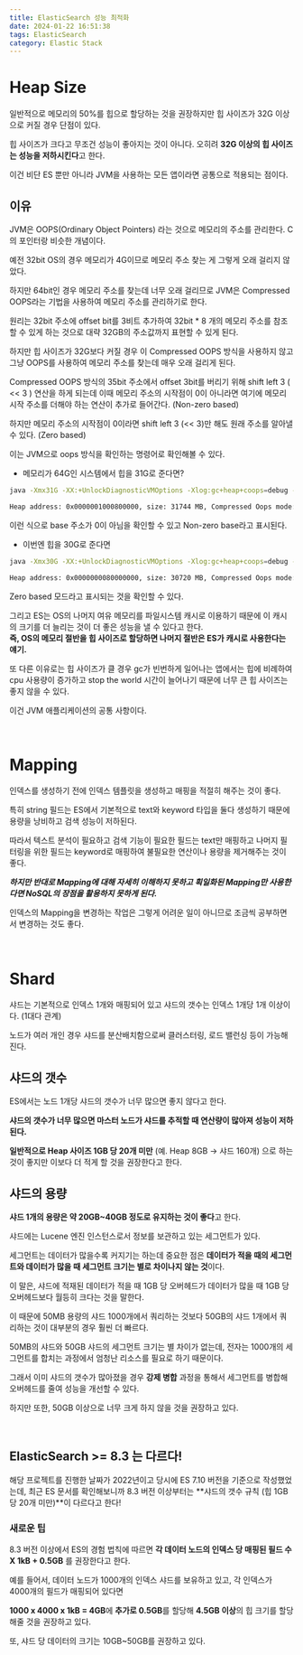 ```yaml
---
title: ElasticSearch 성능 최적화
date: 2024-01-22 16:51:38
tags: ElasticSearch
category: Elastic Stack
---
```

# Heap Size

일반적으로 메모리의 50%를 힙으로 할당하는 것을 권장하지만 힙 사이즈가 32G 이상으로 커질 경우 단점이 있다.

힙 사이즈가 크다고 무조건 성능이 좋아지는 것이 아니다. 오히려 **32G 이상의 힙 사이즈는 성능을 저하시킨다**고 한다.

이건 비단 ES 뿐만 아니라 JVM을 사용하는 모든 앱이라면 공통으로 적용되는 점이다.

## 이유

JVM은 OOPS(Ordinary Object Pointers) 라는 것으로 메모리의 주소를 관리한다. C의 포인터랑 비슷한 개념이다.

예전 32bit OS의 경우 메모리가 4G이므로 메모리 주소 찾는 게 그렇게 오래 걸리지 않았다.

하지만 64bit인 경우 메모리 주소를 찾는데 너무 오래 걸리므로 JVM은 Compressed OOPS라는 기법을 사용하여 메모리 주소를 관리하기로 한다.

원리는 32bit 주소에 offset bit를 3비트 추가하여 32bit * 8 개의 메모리 주소를 참조할 수 있게 하는 것으로 대략 32GB의 주소값까지 표현할 수 있게 된다.

하지만 힙 사이즈가 32G보다 커질 경우 이 Compressed OOPS 방식을 사용하지 않고 그냥 OOPS를 사용하여 메모리 주소를 찾는데 매우 오래 걸리게 된다.

Compressed OOPS 방식의 35bit 주소에서 offset 3bit를 버리기 위해 shift left 3 ( << 3 ) 연산을 하게 되는데 이때 메모리 주소의 시작점이 0이 아니라면 여기에 메모리 시작 주소를 더해야 하는 연산이 추가로 들어간다. (Non-zero based)

하지만 메모리 주소의 시작점이 0이라면 shift left 3 (<< 3)만 해도 원래 주소를 알아낼 수 있다. (Zero based)

이는 JVM으로 oops 방식을 확인하는 명령어로 확인해볼 수 있다.
<br>
- 메모리가 64G인 시스템에서 힙을 31G로 준다면?
```sh
java -Xmx31G -XX:+UnlockDiagnosticVMOptions -Xlog:gc+heap+coops=debug -version
```
```sh
Heap address: 0x0000001000800000, size: 31744 MB, Compressed Oops mode: Non-zero disjoint base: 0x0000001000000000, Oop shift amount: 3
```

이런 식으로 base 주소가 0이 아님을 확인할 수 있고 Non-zero base라고 표시된다.
<br>
- 이번엔 힙을 30G로 준다면
```sh
java -Xmx30G -XX:+UnlockDiagnosticVMOptions -Xlog:gc+heap+coops=debug -version
```
```sh
Heap address: 0x0000000080000000, size: 30720 MB, Compressed Oops mode: Zero based, Oop shift amount: 3
```

Zero based 모드라고 표시되는 것을 확인할 수 있다.

그리고 ES는 OS의 나머지 여유 메모리를 파일시스템 캐시로 이용하기 때문에 이 캐시의 크기를 더 늘리는 것이 더 좋은 성능을 낼 수 있다고 한다.
<br>
**즉, OS의 메모리 절반을 힙 사이즈로 할당하면 나머지 절반은 ES가 캐시로 사용한다는 얘기.**

또 다른 이유로는 힙 사이즈가 클 경우 gc가 빈번하게 일어나는 앱에서는 힙에 비례하여 cpu 사용량이 증가하고 stop the world 시간이 늘어나기 때문에 너무 큰 힙 사이즈는 좋지 않을 수 있다.

이건 JVM 애플리케이션의 공통 사항이다.

<br>

# Mapping

인덱스를 생성하기 전에 인덱스 템플릿을 생성하고 매핑을 적절히 해주는 것이 좋다.

특히 string 필드는 ES에서 기본적으로 text와 keyword 타입을 둘다 생성하기 때문에 용량을 낭비하고 검색 성능이 저하된다.

따라서 텍스트 분석이 필요하고 검색 기능이 필요한 필드는 text만 매핑하고 나머지 필터링을 위한 필드는 keyword로 매핑하여 불필요한 연산이나 용량을 제거해주는 것이 좋다.

***하지만 반대로 Mapping에 대해 자세히 이해하지 못하고 획일화된 Mapping만 사용한다면 NoSQL의 장점을 활용하지 못하게 된다.***

인덱스의 Mapping을 변경하는 작업은 그렇게 어려운 일이 아니므로 조금씩 공부하면서 변경하는 것도 좋다.

<br>

# Shard

샤드는 기본적으로 인덱스 1개와 매핑되어 있고 샤드의 갯수는 인덱스 1개당 1개 이상이다. (1대다 관계)

노드가 여러 개인 경우 샤드를 분산배치함으로써 클러스터링, 로드 밸런싱 등이 가능해진다.


## 샤드의 갯수

ES에서는 노드 1개당 샤드의 갯수가 너무 많으면 좋지 않다고 한다.

**샤드의 갯수가 너무 많으면 마스터 노드가 샤드를 추적할 때 연산량이 많아져 성능이 저하된다.**

**일반적으로 Heap 사이즈 1GB 당 20개 미만** (예. Heap 8GB -> 샤드 160개) 으로 하는 것이 좋지만 이보다 더 적게 할 것을 권장한다고 한다.

## 샤드의 용량

**샤드 1개의 용량은 약 20GB~40GB 정도로 유지하는 것이 좋다**고 한다.

샤드에는 Lucene 엔진 인스턴스로서 정보를 보관하고 있는 세그먼트가 있다.

세그먼트는 데이터가 많을수록 커지기는 하는데 중요한 점은 **데이터가 적을 때의 세그먼트와 데이터가 많을 때 세그먼트 크기는 별로 차이나지 않는 것**이다.

이 말은, 샤드에 적재된 데이터가 적을 때 1GB 당 오버헤드가 데이터가 많을 때 1GB 당 오버헤드보다 월등히 크다는 것을 말한다.

이 때문에 50MB 용량의 샤드 1000개에서 쿼리하는 것보다 50GB의 샤드 1개에서 쿼리하는 것이 대부분의 경우 훨씬 더 빠르다.

50MB의 샤드와 50GB 샤드의 세그먼트 크기는 별 차이가 없는데, 전자는 1000개의 세그먼트를 합치는 과정에서 엄청난 리소스를 필요로 하기 때문이다.

그래서 이미 샤드의 갯수가 많아졌을 경우 **강제 병합** 과정을 통해서 세그먼트를 병합해 오버헤드를 줄여 성능을 개선할 수 있다.

하지만 또한, 50GB 이상으로 너무 크게 하지 않을 것을 권장하고 있다.

<br>

## ElasticSearch >= 8.3 는 다르다!

해당 프로젝트를 진행한 날짜가 2022년이고 당시에 ES 7.10 버전을 기준으로 작성했었는데, 최근 ES 문서를 확인해보니까 8.3 버전 이상부터는 **샤드의 갯수 규칙 (힙 1GB 당 20개 미만)**이 다르다고 한다!

### 새로운 팁
8.3 버전 이상에서 ES의 경험 법칙에 따르면 **각 데이터 노드의 인덱스 당 매핑된 필드 수 X 1kB + 0.5GB** 를 권장한다고 한다.

예를 들어서, 데이터 노드가 1000개의 인덱스 샤드를 보유하고 있고, 각 인덱스가 4000개의 필드가 매핑되어 있다면

**1000 x 4000 x 1kB = 4GB**에 **추가로 0.5GB**를 할당해 **4.5GB 이상**의 힙 크기를 할당해줄 것을 권장하고 있다.

또, 샤드 당 데이터의 크기는 10GB~50GB를 권장하고 있다.

